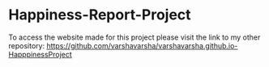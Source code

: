 # Happiness-Report-Project

To access the website made for this project please visit the link to my other repository: https://github.com/varshavarsha/varshavarsha.github.io-HapppinessProject

